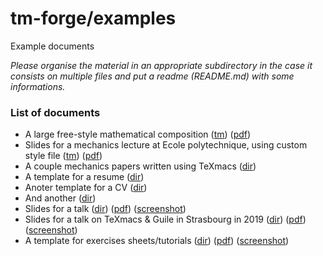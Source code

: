 # tm-forge/examples

Example documents

*Please organise the material in an appropriate subdirectory in the case it consists on multiple files and put a readme (README.md) with some informations.*

### List of documents

  * A large free-style mathematical composition ([tm](./math-diagram-frontisi/math-diagram-frontisi.tm)) ([pdf](./math-diagram-frontisi/math-diagram-frontisi.pdf))
  * Slides for a mechanics lecture at Ecole polytechnique, using custom style file ([tm](./lecture-slides-audoly/amphi08_tm.tm)) ([pdf](./lecture-slides-audoly/amphi08_tm.pdf))
  * A couple mechanics papers written using TeXmacs ([dir](./papers-audoly/))
  * A template for a resume ([dir](./resume-template/))
  * Anoter template for a CV ([dir](./cv-altmejd/))
  * And another ([dir](./kjh-vita/))
  * Slides for a talk ([dir](./slides-gubinelli-eth)) ([pdf](./slides-gubinelli-eth/talk-eth-2020.pdf)) ([screenshot](./slides-gubinelli-eth/screenshot.png))
  * Slides for a talk on TeXmacs & Guile in Strasbourg in 2019 ([dir](./talk-texmacs-guile)) ([pdf](./talk-texmacs-guile/talk-texmacs-guile-strasbourg-june-2019.pdf)) ([screenshot](./talk-texmacs-guile/screenshot.png))
  * A template for exercises sheets/tutorials ([dir](./exercises-template)) ([pdf](./exercises-template/exercises-template.pdf)) ([screenshot](./exercises-template/exercises-template.png))


  




